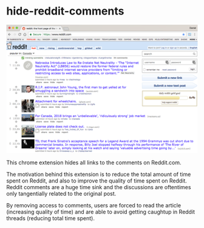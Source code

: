 # hide-reddit-comments

![Screenshot](/screenshots/example.png?raw=true "Screenshot")

This chrome extension hides all links to the comments on Reddit.com.

The motivation behind this extension is to reduce the total amount of time spent on Reddit, and also to improve the quality of time spent on Reddit. Reddit comments are a huge time sink and the discussions are oftentimes only tangentially related to the original post.

By removing access to comments, users are forced to read the article (increasing quality of time) and are able to avoid getting caughtup in Reddit threads (reducing total time spent).
